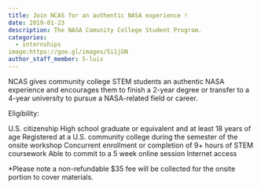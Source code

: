 ```yaml
---
title: Join NCAS for an authentic NASA experience !
date: 2019-01-23
description: The NASA Comunity College Student Program.
categories:
  - internships
image:https://goo.gl/images/5i1jGN
author_staff_member: 5-luis
---
```

NCAS gives community college STEM students an authentic NASA experience and encourages them to finish a 2-year degree or transfer to a 4-year university to pursue a NASA-related field or career.

Eligibility:

U.S. citizenship
High school graduate or equivalent and at least 18 years of age
Registered at a U.S. community college during the semester of the onsite workshop
Concurrent enrollment or completion of 9+ hours of STEM coursework
Able to commit to a 5 week online session
Internet access

*Please note a non-refundable $35 fee will be collected for the onsite portion to cover materials.


